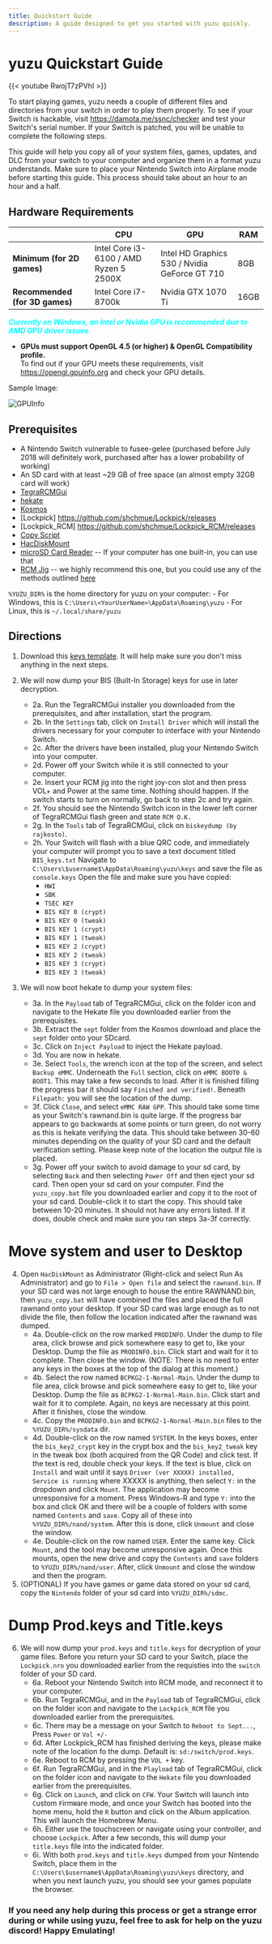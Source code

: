 ```yaml
---
title: Quickstart Guide
description: A guide designed to get you started with yuzu quickly.
---
```


# yuzu Quickstart Guide

{{< youtube RwojT7zPVhI >}}
&nbsp;

To start playing games, yuzu needs a couple of different files and directories from your switch in order to play them properly. To see if your Switch is hackable, visit https://damota.me/ssnc/checker and test your Switch's serial number. If your Switch is patched, you will be unable to complete the following steps.

This guide will help you copy all of your system files, games, updates, and DLC from your switch to your computer and organize them in a format yuzu understands. Make sure to place your Nintendo Switch into Airplane mode before starting this guide. This process should take about an hour to an hour and a half.

## Hardware Requirements
|   	|  CPU 	|   GPU	|   RAM	|
|-----	|---	|---	|---	|
|**Minimum (for 2D games)**|Intel Core i3-6100 / AMD Ryzen 5 2500X|Intel HD Graphics 530 / Nvidia GeForce GT 710|8GB|
|**Recommended (for 3D games)**|Intel Core i7-8700k|Nvidia GTX 1070 Ti|16GB|

<p style="color:cyan"><b><i>Currently on Windows, an Intel or Nvidia GPU is recommended due to AMD GPU driver issues.</b></i><p>

- **GPUs must support OpenGL 4.5 (or higher) & OpenGL Compatibility profile.**<br>
To find out if your GPU meets these requirements, visit https://opengl.gpuinfo.org and check your GPU details.<br>

Sample Image:

![GPUInfo](./gpu_info.png)

## Prerequisites
- A Nintendo Switch vulnerable to fusee-gelee (purchased before July 2018 will definitely work, purchased after has a lower probability of working)
- An SD card with at least ~29 GB of free space (an almost empty 32GB card will work)
- [TegraRCMGui](https://github.com/eliboa/TegraRcmGUI/releases)
- [hekate](https://github.com/CTCaer/hekate/releases/)
- [Kosmos](https://github.com/AtlasNX/Kosmos/releases/)
- [Lockpick] https://github.com/shchmue/Lockpick/releases
- [Lockpick_RCM] https://github.com/shchmue/Lockpick_RCM/releases
- [Copy Script](https://yuzu-emu.org/help/quickstart/yuzu_copy.bat)
- [HacDiskMount](https://files.sshnuke.net/HacDiskMount1055.zip)
- [microSD Card Reader](https://www.amazon.com/Anker-Portable-Reader-RS-MMC-Micro/dp/B006T9B6R2/ref=sr_1_4?s=pc&ie=UTF8&qid=1538875513&sr=1-4&keywords=micro+sd+card+reader) -- If your computer has one built-in, you can use that
- [RCM Jig](https://www.amazon.com/gp/product/B07FP3PC4R/ref=oh_aui_detailpage_o03_s00?ie=UTF8&psc=1) -- we highly recommend this one, but you could use any of the methods outlined [here](https://xghostboyx.github.io/RCM-Guide/)

`%YUZU_DIR%` is the home directory for yuzu on your computer:
    - For Windows, this is `C:\Users\<YourUserName>\AppData\Roaming\yuzu`
    - For Linux, this is `~/.local/share/yuzu`

## Directions
1. Download this [keys template](https://yuzu-emu.org/help/quickstart/console.keys). It will help make sure you don't miss anything in the next steps.
2. We will now dump your BIS (Built-In Storage) keys for use in later decryption.
    - 2a. Run the TegraRCMGui installer you downloaded from the prerequisites, and after installation, start the program. 
    - 2b. In the `Settings` tab, click on `Install Driver` which will install the drivers necessary for your computer to interface with your Nintendo Switch. 
    - 2c. After the drivers have been installed, plug your Nintendo Switch into your computer.
    - 2d. Power off your Switch while it is still connected to your computer.
    - 2e. Insert your RCM jig into the right joy-con slot and then press VOL+ and Power at the same time. Nothing should happen. If the switch starts to turn on normally, go back to step 2c and try again.
    - 2f. You should see the Nintendo Switch icon in the lower left corner of TegraRCMGui flash green and state `RCM O.K.`
    - 2g. In the `Tools` tab of TegraRCMGui, click on `biskeydump (by rajkosto)`.
    - 2h. Your Switch will flash with a blue QRC code, and immediately your computer will prompt you to save a text document titled `BIS_keys.txt` Navigate to `C:\Users\$username$\AppData\Roaming\yuzu\keys` and save the file as `console.keys` Open the file and make sure you have copied:
        - `HWI`
        - `SBK`
        - `TSEC KEY`
        - `BIS KEY 0 (crypt)`
        - `BIS KEY 0 (tweak)`
        - `BIS KEY 1 (crypt)`
        - `BIS KEY 1 (tweak)`
        - `BIS KEY 2 (crypt)`
        - `BIS KEY 2 (tweak)`
        - `BIS KEY 3 (crypt)`
        - `BIS KEY 3 (tweak)`
        
3. We will now boot hekate to dump your system files:
    - 3a. In the `Payload` tab of TegraRCMGui, click on the folder icon and navigate to the Hekate file you downloaded earlier from the prerequisites.
    - 3b. Extract the `sept` folder from the Kosmos download and place the `sept` folder onto your SDcard.
    - 3c. Click on `Inject Payload` to inject the Hekate payload. 
    - 3d. You are now in hekate.
    - 3e. Select `Tools`, the wrench icon at the top of the screen, and select `Backup eMMC`. Underneath the `Full` section, click on `eMMC BOOT0 & BOOT1`. This may take a few seconds to load. After it is finished filling the progress bar it should say `Finished and verified!`. Beneath `Filepath:` you will see the location of the dump. 
    - 3f. Click `Close`, and select `eMMC RAW GPP`. This should take some time as your Switch's rawnand.bin is quite large. If the progress bar appears to go backwards at some points or turn green, do not worry as this is hekate verifying the data. This should take between 30-60 minutes depending on the quality of your SD card and the default verification setting. Please keep note of the location the output file is placed.
    - 3g. Power off your switch to avoid damage to your sd card, by selecting `Back` and then selecting `Power Off` and then eject your sd card. Then open your sd card on your computer. Find the `yuzu_copy.bat` file you downloaded earlier and copy it to the root of your sd card. Double-click it to start the copy. This should take between 10-20 minutes. It should not have any errors listed. If it does, double check and make sure you ran steps 3a-3f correctly.

# Move system and user to Desktop
4. Open `HacDiskMount` as Administrator (Right-click and select Run As Administrator) and go to `File > Open file` and select the `rawnand.bin`. If your SD card was not large enough to house the entire RAWNAND.bin, then `yuzu_copy.bat` will have combined the files and placed the full rawnand onto your desktop. If your SD card was large enough as to not divide the file, then follow the location indicated after the rawnand was dumped.
    - 4a. Double-click on the row marked `PRODINFO`. Under the dump to file area, click browse and pick somewhere easy to get to, like your Desktop. Dump the file as `PRODINFO.bin`. Click start and wait for it to complete. Then close the window. (NOTE: There is no need to enter any keys in the boxes at the top of the dialog at this moment.)
    - 4b. Select the row named `BCPKG2-1-Normal-Main`. Under the dump to file area, click browse and pick somewhere easy to get to, like your Desktop. Dump the file as `BCPKG2-1-Normal-Main.bin`. Click start and wait for it to complete. Again, no keys are necessary at this point. After it finishes, close the window.
    - 4c. Copy the `PRODINFO.bin` and `BCPKG2-1-Normal-Main.bin` files to the `%YUZU_DIR%/sysdata` dir.
    - 4d. Double-click on the row named `SYSTEM`. In the keys boxes, enter the `bis_key2_crypt` key in the crypt box and the `bis_key2_tweak` key in the tweak box (both acquired from the QR Code) and click test. If the text is red, double check your keys. If the text is blue, click on `Install` and wait until it says `Driver (ver XXXXX) installed, Service is running` where XXXXX is anything, then select `Y:` in the dropdown and click `Mount`. The application may become unresponsive for a moment. Press Windows-R and type `Y:` into the box and click OK and there will be a couple of folders with some named `Contents` and `save`. Copy all of these into `%YUZU_DIR%/nand/system`. After this is done, click `Unmount` and close the window.
    - 4e. Double-click on the row named `USER`. Enter the same key. Click `Mount`, and the tool may become unresponsive again. Once this mounts, open the new drive and copy the `Contents` and `save` folders to `%YUZU_DIR%/nand/user`. After, click `Unmount` and close the window and then the program.
5. (OPTIONAL) If you have games or game data stored on your sd card, copy the `Nintendo` folder of your sd card into `%YUZU_DIR%/sdmc`.

# Dump Prod.keys and Title.keys
6. We will now dump your `prod.keys` and `title.keys` for decryption of your game files. Before you return your SD card to your Switch, place the `Lockpick.nro` you downloaded earlier from the requisties into the `switch` folder of your SD card.
    - 6a. Reboot your Nintendo Switch into RCM mode, and reconnect it to your computer.
    - 6b. Run TegraRCMGui, and in the `Payload` tab of TegraRCMGui, click on the folder icon and navigate to the `Lockpick_RCM` file you downloaded earlier from the prerequisites.
    - 6c. There may be a message on your Switch to `Reboot to Sept...`, Press `Power` or `Vol +/-`
    - 6d. After Lockpick_RCM has finished deriving the keys, please make note of the location fo the dump. Default is: `sd:/switch/prod.keys`.
    - 6e. Reboot to RCM by pressing the `VOL +` key. 
    - 6f. Run TegraRCMGui, and in the `Playload` tab of TegraRCMGui, click on the folder icon and navigate to the `Hekate` file you downloaded earlier from the prerequisites. 
    - 6g. Click on `Launch`, and click on `CFW`. Your Switch will launch into `C`ustom `F`irm`W`are mode, and once your Switch has booted into the home menu, hold the `R` button and click on the Album application. This will launch the Homebrew Menu.
    - 6h. Either use the touchscreen or navigate using your controller, and choose `Lockpick`. After a few seconds, this will dump your `title.keys` file into the indicated folder.
    - 6i. With both `prod.keys` and `title.keys` dumped from your Nintendo Switch, place them in the `C:\Users\$username$\AppData\Roaming\yuzu\keys` directory, and when you next launch yuzu, you should see your games populate the browser. 

### If you need any help during this process or get a strange error during or while using yuzu, feel free to ask for help on the yuzu discord! Happy Emulating!

